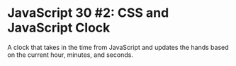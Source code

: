 # JavaScript 30 #2: CSS and JavaScript Clock

A clock that takes in the time from JavaScript and updates the hands based on the current hour, minutes, and seconds.